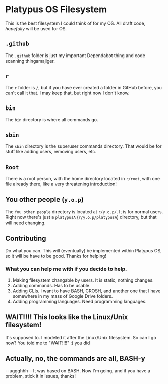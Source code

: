 # Platypus OS Filesystem
This is the best filesystem I could think of for my OS. All draft code, *hopefully* will be used for OS.
## `.github`
The `.github` folder is just my important Dependabot thing and code scanning thingamajiger.
## `r`
The `r` folder is `/`, but if you have ever created a folder in GitHub before, you can't call it that. I may keep that, but right now I don't know.
## `bin`
The `bin` directory is where all commands go.
## `sbin`
The `sbin` directory is the superuser commands directory. That would be for stuff like adding users, removing users, etc.
## `Root`
There is a root person, with the home directory located in `r/root`, with one file already there, like a very threatening introduction!
## You other people (`y.o.p`)
The `You other people` directory is located at `r/y.o.p/`. It is for normal users. Right now there's just a `platypusA` (`r/y.o.p/platypusA`) directory, but that will need changing.
## Contributing
Do what you can. This will (eventually) be implemented within Platypus OS, so it will be have to be good. Thanks for helping!
### What you can help me with if you decide to help.
1. Making filesystem changable by users. It is static, nothing changes.
2. Adding commands. Has to be usable.
3. Adding CLIs. I want to have BASH, CROSH, and another one that I have somewhere in my mass of Google Drive folders.
4. Adding programming languages. Need programming languages.
## WAIT!!!! This looks like the Linux/Unix filesystem!
It's supposed to. I modeled it after the Linux/Unix filesystem. So can I go now? You told me to "WAIT!!!!" :) you did
## Actually, no, the commands are all, BASH-y
--uggghhh-- It was based on BASH. Now I'm going, and if you have a problem, stick it in issues, thanks!
